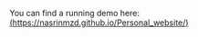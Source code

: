 You can find a running demo here: [(https://nasrinmzd.github.io/Personal_website/)](https://nasrinmzd.github.io/Personal_website/)

